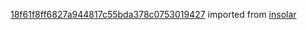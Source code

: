 [18f61f8ff6827a944817c55bda378c0753019427](https://github.com/insolar/insolar/commit/18f61f8ff6827a944817c55bda378c0753019427) imported from [insolar](https://github.com/insolar/insolar)
